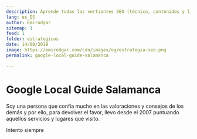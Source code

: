 ```yaml
---
description: Aprende todas las vertientes SEO (técnico, contenidos y linking) y domínalas como un experto
lang: es_ES
author: Emirodgar
sitemap: 1
feed: 1
folder: estrategicos
date: 14/08/2019
image: https://emirodgar.com/cdn/images/og/estrategia-seo.png
permalink: google-local-guide-salamanca

---
```


# Google Local Guide Salamanca

Soy una persona que confía mucho en las valoraciones y consejos de los demás y por ello, para devolver el favor, llevo desde el 2007 puntuando aquellos servicios y lugares que visito.

Intento siempre 
<!--stackedit_data:
eyJoaXN0b3J5IjpbODk4ODg4NzY0XX0=
-->